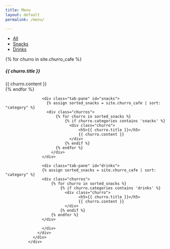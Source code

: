 ```yaml
---
title: Menu
layout: default
permalink: /menu/

---
```


<div class="card card-nav-tabs card-plain">
                <div class="card-header card-header-danger">
                  <!-- colors: "header-primary", "header-info", "header-success", "header-warning", "header-danger" -->
                  <div class="nav-tabs-navigation">
                    <div class="nav-tabs-wrapper">
                      <ul class="nav nav-tabs" data-tabs="tabs">
                        <li class="nav-item">
                          <a class="nav-link active show" href="#all" data-toggle="tab">All</a>
                        </li>
                        <li class="nav-item">
                          <a class="nav-link" href="#snacks" data-toggle="tab">Snacks</a>
                        </li>
                        <li class="nav-item">
                          <a class="nav-link" href="#drinks" data-toggle="tab">Drinks</a>
                        </li>
                      </ul>
                    </div>
                  </div>
                </div>
                <div class="card-body ">
                  <div class="tab-content text-center">
                    <div class="tab-pane active show" id="all">
                        <div class="churros">
                            {% for churro in site.churro_cafe %}
                              <div class="churro">
                                  <h5>{{ churro.title }}</h5>
                                  {{ churro.content }}
                              </div>
                            {% endfor %}
                        </div>
                    </div>

                    <div class="tab-pane" id="snacks">          
                      {% assign sorted_snacks = site.churro_cafe | sort: "category" %}
                      <div class="churros">
                          {% for churro in sorted_snacks %}
                              {% if churro.categories contains 'snacks' %}
                                <div class="churro">
                                    <h5>{{ churro.title }}</h5>
                                    {{ churro.content }}
                                </div>
                              {% endif %}  
                          {% endfor %}
                        </div>
                    </div>

                    <div class="tab-pane" id="drinks">
                    {% assign sorted_snacks = site.churro_cafe | sort: "category" %}
                    <div class="churros">
                        {% for churro in sorted_snacks %}
                            {% if churro.categories contains 'drinks' %}
                              <div class="churro">
                                    <h5>{{ churro.title }}</h5>
                                    {{ churro.content }}
                              </div>
                            {% endif %}  
                        {% endfor %}
                    </div>                      

                    </div>
                  </div>
                </div>
              </div>
